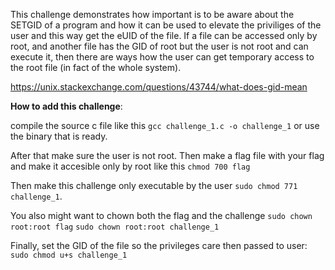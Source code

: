 This challenge demonstrates how important is to be aware about the SETGID of a program and how it can be used to elevate the priviliges of the user and this way get the eUID of the file. If a file can be accessed only by root, and another file has the GID of root but the user is not root and can execute it, then there are ways how the user can get temporary access to the root file (in fact of the whole system).

https://unix.stackexchange.com/questions/43744/what-does-gid-mean

**How to add this challenge**:

compile the source c file like this `gcc challenge_1.c -o challenge_1` or use the binary that is ready.

After that make sure the user is not root. Then make a flag file with your flag and make it accesible only by root like this `chmod 700 flag`

Then make this challenge only executable by the user `sudo chmod 771 challenge_1`.

You also might want to chown both the flag and the challenge
`sudo chown root:root flag`
`sudo chown root:root challenge_1`

Finally, set the GID of the file so the privileges care then passed to user:
`sudo chmod u+s challenge_1`
